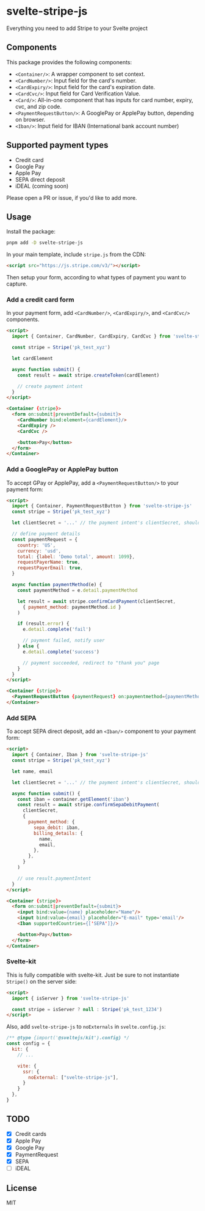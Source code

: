 # svelte-stripe-js

Everything you need to add Stripe to your Svelte project

## Components

This package provides the following components:

- `<Container/>`: A wrapper component to set context.
- `<CardNumber/>`: Input field for the card's number.
- `<CardExpiry/>`: Input field for the card's expiration date.
- `<CardCvc/>`: Input field for Card Verification Value.
- `<Card/>`: All-in-one component that has inputs for card number, expiry, cvc, and zip code.
- `<PaymentRequestButton/>`: A GooglePay or ApplePay button, depending on browser.
- `<Iban/>`: Input field for IBAN (International bank account number)

## Supported payment types

- Credit card
- Google Pay
- Apple Pay
- SEPA direct deposit
- iDEAL (coming soon)

Please open a PR or issue, if you'd like to add more.

## Usage

Install the package:

```bash
pnpm add -D svelte-stripe-js
```

In your main template, include `stripe.js` from the CDN:

```html
<script src="https://js.stripe.com/v3/"></script>
```

Then setup your form, according to what types of payment you want to capture.

### Add a credit card form

In your payment form, add `<CardNumber/>`, `<CardExpiry/>`, and `<CardCvc/>` components.

```html
<script>
  import { Container, CardNumber, CardExpiry, CardCvc } from 'svelte-stripe-js'

  const stripe = Stripe('pk_test_xyz')

  let cardElement

  async function submit() {
    const result = await stripe.createToken(cardElement)

    // create payment intent
  }
</script>

<Container {stripe}>
  <form on:submit|preventDefault={submit}>
    <CardNumber bind:element={cardElement}/>
    <CardExpiry />
    <CardCvc />

    <button>Pay</button>
  </form>
</Container>
```

### Add a GooglePay or ApplePay button

To accept GPay or ApplePay, add a `<PaymentRequestButton/>` to your payment form:

```html
<script>
  import { Container, PaymentRequestButton } from 'svelte-stripe-js'
  const stripe = Stripe('pk_test_xyz')

  let clientSecret = '...' // the payment intent's clientSecret, should come from server

  // define payment details
  const paymentRequest = {
    country: 'US',
    currency: 'usd',
    total: {label: 'Demo total', amount: 1099},
    requestPayerName: true,
    requestPayerEmail: true,
  }

  async function paymentMethod(e) {
    const paymentMethod = e.detail.paymentMethod

    let result = await stripe.confirmCardPayment(clientSecret, 
      { payment_method: paymentMethod.id }
    )

    if (result.error) {
      e.detail.complete('fail')

      // payment failed, notify user
    } else {
      e.detail.complete('success')

      // payment succeeded, redirect to "thank you" page
    }
  }
</script>

<Container {stripe}>
  <PaymentRequestButton {paymentRequest} on:paymentmethod={paymentMethod}/>
</Container>
```

### Add SEPA

To accept SEPA direct deposit, add an `<Iban/>` component to your payment form:

```html
<script>
  import { Container, Iban } from 'svelte-stripe-js'
  const stripe = Stripe('pk_test_xyz')

  let name, email

  let clientSecret = '...' // the payment intent's clientSecret, should come from server

  async function submit() {
    const iban = container.getElement('iban')
    const result = await stripe.confirmSepaDebitPayment(
      clientSecret,
      {
        payment_method: {
          sepa_debit: iban,
          billing_details: {
            name,
            email,
          },
        },
      }
    )

    // use result.paymentIntent
  }
</script>

<Container {stripe}>
  <form on:submit|preventDefault={submit}>
    <input bind:value={name} placeholder="Name"/>
    <input bind:value={email} placeholder="E-mail" type='email'/>
    <Iban supportedCountries={['SEPA']}/>

    <button>Pay</button>
  </form>
</Container>
```

### Svelte-kit

This is fully compatible with svelte-kit. Just be sure to not instantiate `Stripe()` on the server side:

```html
<script>
  import { isServer } from 'svelte-stripe-js'

  const stripe = isServer ? null : Stripe('pk_test_1234')
</script>
```

Also, add `svelte-stripe-js` to `noExternals` in `svelte.config.js`:

```javascript
/** @type {import('@sveltejs/kit').config} */
const config = {
  kit: {
    // ...

    vite: {
      ssr: {
        noExternal: ["svelte-stripe-js"],
      }
    }
  },
}
```

## TODO

- [x] Credit cards
- [x] Apple Pay
- [x] Google Pay
- [x] PaymentRequest
- [x] SEPA
- [ ] iDEAL

## License

MIT
